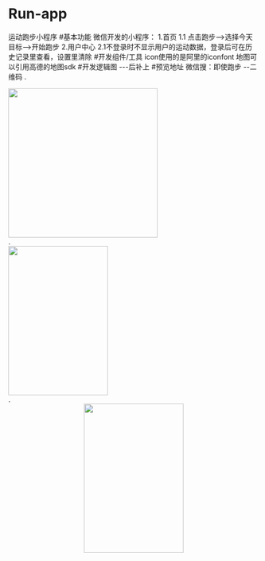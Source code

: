 # Run-app
运动跑步小程序
#基本功能
微信开发的小程序：
1.首页
1.1 点击跑步-->选择今天目标-->开始跑步
2.用户中心
2.1不登录时不显示用户的运动数据，登录后可在历史记录里查看，设置里清除
#开发组件/工具
icon使用的是阿里的iconfont
地图可以引用高德的地图sdk
#开发逻辑图
---后补上
#预览地址
微信搜：即使跑步
--二维码
.<div ><img src="https://user-images.githubusercontent.com/39527786/115858230-46b54580-a461-11eb-80dc-0f42fd3dcd8c.png" width="300" height="300" /></div>
.<div ><img src="https://user-images.githubusercontent.com/39527786/115855855-53846a00-a45e-11eb-9e77-22e9cda8fb1d.png" width="200" height="300" /></div>
.<div align=center><img src="https://user-images.githubusercontent.com/39527786/115855891-5c753b80-a45e-11eb-9409-9fa27abae0bf.png" width="200" height="300" /></div>
